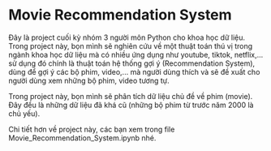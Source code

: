 #  Movie Recommendation System

Đây là project cuối kỳ nhóm 3 người môn Python cho khoa học dữ liệu. Trong project này, bọn mình sẽ nghiên cứu về một thuật toán thú vị trong ngành khoa học dữ liệu mà có nhiều ứng dụng như youtube, tiktok, netflix,... sử dụng đó chính là thuật toán hệ thống gợi ý (Recommendation System), dùng để gợi ý các bộ phim, video,... mà người dùng thích và sẽ đề xuất cho người dùng xem những bộ phim, video tương tự.

Trong project này, bọn mình sẽ phân tích dữ liệu chủ đề về phim (movie). Đây đều là những dữ liệu đã khá cũ (những bộ phim từ trước năm 2000 là chủ yếu).

Chi tiết hơn về project này, các bạn xem trong file Movie_Recommendation_System.ipynb nhé.
